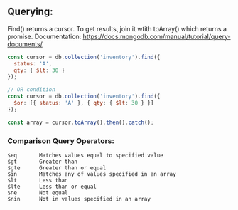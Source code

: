 ## Querying:
Find() returns a cursor. To get results, join it wtith toArray() which returns a promise.
Documentation: https://docs.mongodb.com/manual/tutorial/query-documents/
```js
const cursor = db.collection('inventory').find({
  status: 'A',
  qty: { $lt: 30 }
});

// OR condition
const cursor = db.collection('inventory').find({
  $or: [{ status: 'A' }, { qty: { $lt: 30 } }]
});

const array = cursor.toArray().then().catch();

```

### Comparison Query Operators:
```
$eq       Matches values equal to specified value
$gt       Greater than
$gte      Greater than or equal
$in       Matches any of values specified in an array
$lt       Less than
$lte      Less than or equal
$ne       Not equal
$nin      Not in values specified in an array
```

